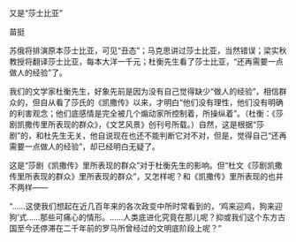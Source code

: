 又是“莎士比亚”

苗挺　　

  

苏俄将排演原本莎士比亚，可见“丑态”；马克思讲过莎士比亚，当然错误；梁实秋教授将翻译莎士比亚，每本大洋一千元；杜衡先生看了莎士比亚，“还再需要一点做人的经验”了。

我们的文学家杜衡先生，好象先前是因为没有自己觉得缺少“做人的经验”，相信群众的，但自从看了莎氏的《凯撒传》以来，才明白“他们没有理性，他们没有明确的利害观念；他们底感情是完全被几个煽动家所控制着，所操纵着”。（杜衡：《莎剧凯撒传里所表现的群众》，《文艺风景》创刊号所载。）自然，这是根据“莎剧”的，和杜先生无关，他自说现在也还不能判断它对不对，但是，觉得自己“还再需要一点做人的经验”，却已经明白无疑了。

这是“莎剧《凯撒传》里所表现的群众”对于杜衡先生的影响。但“杜文《莎剧凯撒传里所表现的群众》里所表现的群众”，又怎样呢？和《凯撒传》里所表现的也并不两样——

  

“……这使我们想起在近几百年来的各次政变中所时常看到的，‘鸡来迎鸡，狗来迎狗’式……那些可痛心的情形。……人类底进化究竟在那儿呢？抑或我们这个东方古国至今还停滞在二千年前的罗马所曾经过的文明底阶段上呢？”
